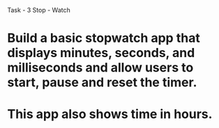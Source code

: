Task - 3
Stop - Watch

# Build a basic stopwatch app that displays minutes, seconds, and milliseconds and allow users to start, pause and reset the timer.

# This app also shows time in hours.
